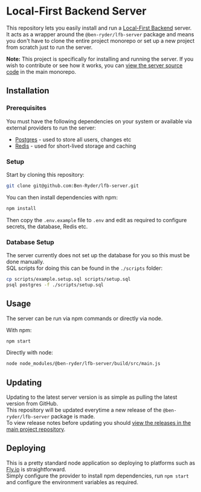 # Local-First Backend Server
This repository lets you easily install and run a [Local-First Backend](https://github.com/Ben-Ryder/local-first-backend) server.  
It acts as a wrapper around the `@ben-ryder/lfb-server` package and means you don't have to clone the entire project monorepo or set up a new project from scratch just to run the server.

**Note:** This project is specifically for installing and running the server. If you wish to contribute or
see how it works, you can [view the server source code](https://github.com/Ben-Ryder/local-first-backend/tree/main/projects/server) in the main monorepo.

## Installation

### Prerequisites
You must have the following dependencies on your system or available via external providers to run the server:
- [Postgres](https://www.postgresql.org/) - used to store all users, changes etc
- [Redis](https://redis.io/) - used for short-lived storage and caching

### Setup

Start by cloning this repository:
```bash
git clone git@github.com:Ben-Ryder/lfb-server.git
```

You can then install dependencies with npm:
```bash
npm install
```

Then copy the `.env.example` file to `.env` and edit as required to configure secrets, the database, Redis etc.

### Database Setup
The server currently does not set up the database for you so this must be done manually.  
SQL scripts for doing this can be found in the `./scripts` folder:

```bash
cp scripts/example.setup.sql scripts/setup.sql
psql postgres -f ./scripts/setup.sql
```

## Usage
The server can be run via npm commands or directly via node.

With npm:
```bash
npm start
```

Directly with node:
```bash
node node_modules/@ben-ryder/lfb-server/build/src/main.js
```

## Updating
Updating to the latest server version is as simple as pulling the latest version from GitHub.  
This repository will be updated everytime a new release of the `@ben-ryder/lfb-server` package is made.  
To view release notes before updating you should [view the releases in the main project repository](https://github.com/Ben-Ryder/local-first-backend/releases).

## Deploying
This is a pretty standard node application so deploying to platforms such as [Fly.io](https://fly.io/) is straightforward.  
Simply configure the provider to install npm dependencies, run `npm start` and configure the environment variables as required.
